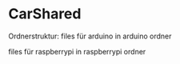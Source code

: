 # CarShared
Ordnerstruktur:
files für arduino in arduino ordner

files für raspberrypi in raspberrypi ordner
